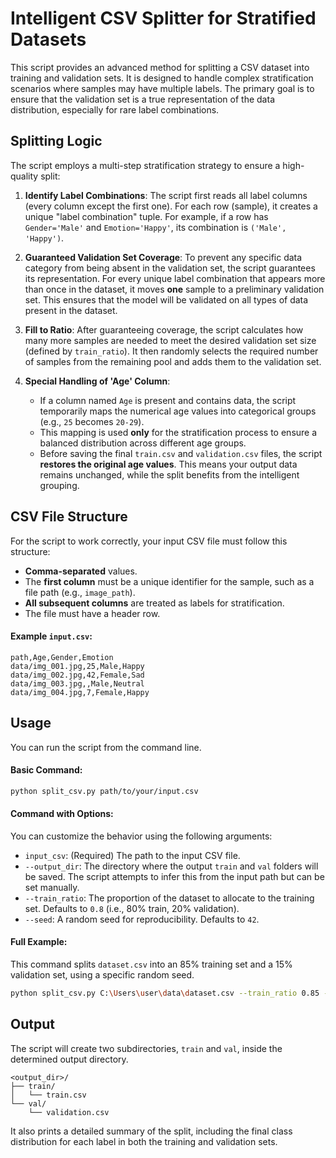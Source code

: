 # Intelligent CSV Splitter for Stratified Datasets

This script provides an advanced method for splitting a CSV dataset into training and validation sets. It is designed to handle complex stratification scenarios where samples may have multiple labels. The primary goal is to ensure that the validation set is a true representation of the data distribution, especially for rare label combinations.

## Splitting Logic

The script employs a multi-step stratification strategy to ensure a high-quality split:

1.  **Identify Label Combinations**: The script first reads all label columns (every column except the first one). For each row (sample), it creates a unique "label combination" tuple. For example, if a row has `Gender='Male'` and `Emotion='Happy'`, its combination is `('Male', 'Happy')`.

2.  **Guaranteed Validation Set Coverage**: To prevent any specific data category from being absent in the validation set, the script guarantees its representation. For every unique label combination that appears more than once in the dataset, it moves **one** sample to a preliminary validation set. This ensures that the model will be validated on all types of data present in the dataset.

3.  **Fill to Ratio**: After guaranteeing coverage, the script calculates how many more samples are needed to meet the desired validation set size (defined by `train_ratio`). It then randomly selects the required number of samples from the remaining pool and adds them to the validation set.

4.  **Special Handling of 'Age' Column**:
    *   If a column named `Age` is present and contains data, the script temporarily maps the numerical age values into categorical groups (e.g., `25` becomes `20-29`).
    *   This mapping is used **only** for the stratification process to ensure a balanced distribution across different age groups.
    *   Before saving the final `train.csv` and `validation.csv` files, the script **restores the original age values**. This means your output data remains unchanged, while the split benefits from the intelligent grouping.

## CSV File Structure

For the script to work correctly, your input CSV file must follow this structure:

*   **Comma-separated** values.
*   The **first column** must be a unique identifier for the sample, such as a file path (e.g., `image_path`).
*   **All subsequent columns** are treated as labels for stratification.
*   The file must have a header row.

#### Example `input.csv`:

```csv
path,Age,Gender,Emotion
data/img_001.jpg,25,Male,Happy
data/img_002.jpg,42,Female,Sad
data/img_003.jpg,,Male,Neutral
data/img_004.jpg,7,Female,Happy
```

## Usage

You can run the script from the command line.

#### Basic Command:

```bash
python split_csv.py path/to/your/input.csv
```

#### Command with Options:

You can customize the behavior using the following arguments:

*   `input_csv`: (Required) The path to the input CSV file.
*   `--output_dir`: The directory where the output `train` and `val` folders will be saved. The script attempts to infer this from the input path but can be set manually.
*   `--train_ratio`: The proportion of the dataset to allocate to the training set. Defaults to `0.8` (i.e., 80% train, 20% validation).
*   `--seed`: A random seed for reproducibility. Defaults to `42`.

#### Full Example:

This command splits `dataset.csv` into an 85% training set and a 15% validation set, using a specific random seed.

```bash
python split_csv.py C:\Users\user\data\dataset.csv --train_ratio 0.85 --seed 123
```

## Output

The script will create two subdirectories, `train` and `val`, inside the determined output directory.

```
<output_dir>/
├── train/
│   └── train.csv
└── val/
    └── validation.csv
```

It also prints a detailed summary of the split, including the final class distribution for each label in both the training and validation sets.